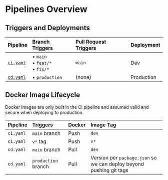 # Pipelines Overview

## Triggers and Deployments

| Pipeline | Branch Triggers | Pull Request Triggers | Deployment |
|:--|:--|:--|:--|
| [`ci.yaml`](./ci.yaml) | &bull; `main`<br>&bull; `feat/*`<br>&bull; `fix/*` | `main` | Dev |
| [`cd.yaml`](./cd.yaml) | &bull; `production`  | (none) |  Production |

## Docker Image Lifecycle

Docker Images are only built in the CI pipeline and assumed valid and secure when deploying to production.

| Pipeline | Triggers | Docker | Image Tag | 
|:--|:--|:--|:--|
| `ci.yaml` | `main` branch | Push | `dev` | 
| `ci.yaml` | `v*` tag | Push | `v*` | 
| `cd.yaml` | `main` branch | Pull | `dev` |
| `cd.yaml` | `production` branch | Pull | Version per `package.json` so we can deploy beyond pushing git tags|
